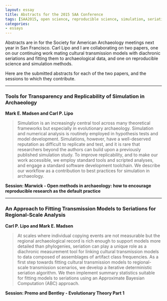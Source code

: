 ```yaml
---
layout: essay
title: Abstracts for the 2015 SAA Conference
tags: [SAA2015, open science, reproducible science, simulation, seriation, cultural transmission, dissertation]
categories: 
- essays
---
```


Abstracts are in for the Society for American Archaeology meetings next year in San Francisco.  Carl Lipo and I are collaborating on two papers, one on our continuing work mating cultural transmission models with diachronic seriations and fitting them to archaeological data, and one on reproducible science and simulation methods.  

Here are the submitted abstracts for each of the two papers, and the sessions to which they contribute.  

--------

### Tools for Transparency and Replicability of Simulation in Archaeology ###

__Mark E. Madsen and Carl P. Lipo__

>Simulation is an increasingly central tool across many theoretical frameworks but especially in evolutionary archaeology. Simulation and numerical analysis is routinely employed in hypothesis tests and model development. Simulations, however, have a well-deserved reputation as difficult to replicate and test, and it is rare that researchers beyond the authors can build upon a previously published simulation study. To improve replicability, and to make our work accessible, we employ standard tools and scripted analyses, and engage a standard software development toolchain. We describe our workflow as a contribution to best practices for simulation in archaeology.

__Session:  Marwick - Open methods in archaeology: how to encourage reproducible research as the default practice__


--------

### An Approach to Fitting Transmission Models to Seriations for Regional-Scale Analysis ###

__Carl P. Lipo and Mark E. Madsen__

> At scales where individual copying events are not measurable but the regional archaeological record is rich enough to support models more detailed than phylogenies, seriation can play a unique role as a diachronic measurement tool for linking cultural transmission models to data composed of assemblages of artifact class frequencies. As a first step towards fitting cultural transmission models to regional-scale transmission scenarios, we develop a iterative deterministic seriation algorithm.  We then implement summary statistics suitable for fitting models to seriations using an Approximate Bayesian Computation (ABC) approach.

__Session:  Premo and Bentley - Evolutionary Theory Part 1__
